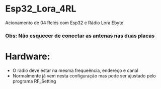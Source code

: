 # Esp32_Lora_4RL
Acionamento de 04 Relés com Esp32 e Rádio Lora Ebyte
### Obs: Não esquecer de conectar as antenas nas duas placas
# Hardware:
- O radio deve estar na mesma frequeência, endereço e canal
- Normalmente já vem nesta configuração mas pode ser ajustado pelo programa RF_Setting
